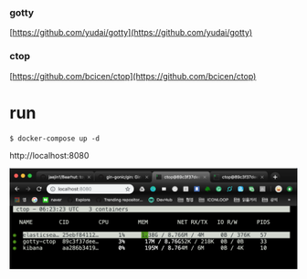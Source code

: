 ### gotty
[https://github.com/yudai/gotty](https://github.com/yudai/gotty)

### ctop
[https://github.com/bcicen/ctop](https://github.com/bcicen/ctop)

# run

```
$ docker-compose up -d
```

http://localhost:8080

![result](/images/result.png)